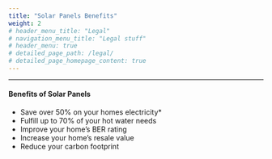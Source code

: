 ```yaml
---
title: "Solar Panels Benefits"
weight: 2
# header_menu_title: "Legal"
# navigation_menu_title: "Legal stuff"
# header_menu: true
# detailed_page_path: /legal/
# detailed_page_homepage_content: true
---
```

---
#### Benefits of Solar Panels

- Save over 50% on your homes electricity*
- Fulfill up to 70% of your hot water needs
- Improve your home’s BER rating
- Increase your home’s resale value
- Reduce your carbon footprint